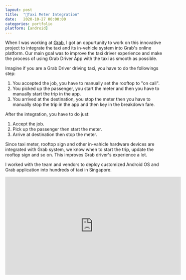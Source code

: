 ```yaml
---
layout: post
title:  "🚕Taxi Meter Integration"
date:   2020-10-27 00:00:00
categories: portfolio
platform: [android]
---
```


When I was working at [Grab](https://grab.com), I got an oppurtunity to work on this innovative project to integrate the taxi and its in-vehicle system into Grab's online platform. Our main goal was to improve the taxi driver experience and make the process of using Grab Driver App with the taxi as smooth as possible.

Imagine if you are a Grab Driver driving taxi, you have to do the followings step:
1. You accepted the job, you have to manually set the rooftop to "on call".
2. You picked up the passenger, you start the meter and then you have to manually start the trip in the app.
3. You arrived at the destination, you stop the meter then you have to manually stop the trip in the app and then key in the breakdown fare.

After the integration, you have to do just:
1. Accept the job.
2. Pick up the passenger then start the meter.
3. Arrive at destination then stop the meter.

Since taxi meter, rooftop sign and other in-vahicle hardware devices are integrated with Grab system, we know when to start the trip, update the rooftop sign and so on. This improves Grab driver's experience a lot. 

I worked with the team and vendors to deploy customized Android OS and Grab application into hundreds of taxi in Singapore.

<center>
<iframe src="https://www.facebook.com/plugins/video.php?height=314&href=https%3A%2F%2Fwww.facebook.com%2FSMRTCorpSG%2Fvideos%2F609713399702031%2F&show_text=false&width=560&t=0" width="560" height="314" style="border:none;overflow:hidden" scrolling="no" frameborder="0" allowfullscreen="true" allow="autoplay; clipboard-write; encrypted-media; picture-in-picture; web-share" allowFullScreen="true"></iframe>
</center>


